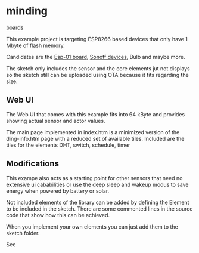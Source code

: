 # minding

[boards](boards.md)

This example project is targeting ESP8266 based devices that only have 1 Mbyte of flash memory.

Candidates are the [Esp-01 board](boardesp01.md), [Sonoff devices](boardsonoff.md), Bulb and maybe more.

The sketch only includes the sensor and the core elements jut not displays so the sketch still can be uploaded using OTA because it fits regarding the size.



## Web UI


The Web UI that comes with this example fits into 64 kByte and provides showing actual sensor and actor values.

The main page implemented in index.htm is a minimized version of the ding-info.htm page with a reduced set of available tiles. Included are the tiles for the elements DHT, switch, schedule, timer

## Modifications

This exampe also acts as a starting point for other sensors that need no extensive ui cababilities or use the deep sleep and wakeup modus to save energy when powered by battery or solar.

Not included elements of the library can be added by defining the Element to be included in the sketch. There are some commented lines in the source code that show how this can be achieved.

When you implement your own elements you can just add them to the sketch folder.

See 
